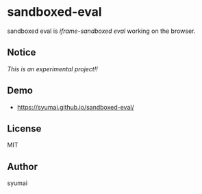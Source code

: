 # sandboxed-eval

sandboxed eval is *iframe-sandboxed eval* working on the browser.

## Notice

*This is an experimental project!!*

## Demo

* https://syumai.github.io/sandboxed-eval/

## License

MIT

## Author

syumai
